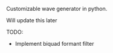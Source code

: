 Customizable wave generator in python.

Will update this later

TODO:
- Implement biquad formant filter

